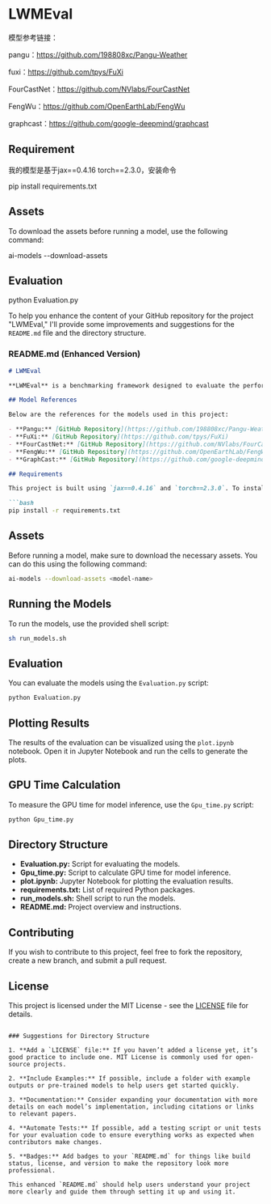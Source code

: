 
# LWMEval
模型参考链接：

pangu：https://github.com/198808xc/Pangu-Weather

fuxi：https://github.com/tpys/FuXi

FourCastNet：https://github.com/NVlabs/FourCastNet

FengWu：https://github.com/OpenEarthLab/FengWu

graphcast：https://github.com/google-deepmind/graphcast


## Requirement
我的模型是基于jax==0.4.16 torch==2.3.0，安装命令

pip install requirements.txt

## Assets
To download the assets before running a model, use the following command:

ai-models --download-assets <model-name>

## Evaluation
python Evaluation.py

To help you enhance the content of your GitHub repository for the project "LWMEval," I'll provide some improvements and suggestions for the `README.md` file and the directory structure.

### README.md (Enhanced Version)

```markdown
# LWMEval

**LWMEval** is a benchmarking framework designed to evaluate the performance of various large-scale neural networks for 6-hour short-term forecasting. This repository includes the scripts and assets necessary to reproduce the experiments.

## Model References

Below are the references for the models used in this project:

- **Pangu:** [GitHub Repository](https://github.com/198808xc/Pangu-Weather)
- **FuXi:** [GitHub Repository](https://github.com/tpys/FuXi)
- **FourCastNet:** [GitHub Repository](https://github.com/NVlabs/FourCastNet)
- **FengWu:** [GitHub Repository](https://github.com/OpenEarthLab/FengWu)
- **GraphCast:** [GitHub Repository](https://github.com/google-deepmind/graphcast)

## Requirements

This project is built using `jax==0.4.16` and `torch==2.3.0`. To install the required dependencies, run the following command:

```bash
pip install -r requirements.txt
```

## Assets

Before running a model, make sure to download the necessary assets. You can do this using the following command:

```bash
ai-models --download-assets <model-name>
```

## Running the Models

To run the models, use the provided shell script:

```bash
sh run_models.sh
```

## Evaluation

You can evaluate the models using the `Evaluation.py` script:

```bash
python Evaluation.py
```

## Plotting Results

The results of the evaluation can be visualized using the `plot.ipynb` notebook. Open it in Jupyter Notebook and run the cells to generate the plots.

## GPU Time Calculation

To measure the GPU time for model inference, use the `Gpu_time.py` script:

```bash
python Gpu_time.py
```

## Directory Structure

- **Evaluation.py:** Script for evaluating the models.
- **Gpu_time.py:** Script to calculate GPU time for model inference.
- **plot.ipynb:** Jupyter Notebook for plotting the evaluation results.
- **requirements.txt:** List of required Python packages.
- **run_models.sh:** Shell script to run the models.
- **README.md:** Project overview and instructions.

## Contributing

If you wish to contribute to this project, feel free to fork the repository, create a new branch, and submit a pull request.

## License

This project is licensed under the MIT License - see the [LICENSE](LICENSE) file for details.
```

### Suggestions for Directory Structure

1. **Add a `LICENSE` file:** If you haven’t added a license yet, it’s good practice to include one. MIT License is commonly used for open-source projects.

2. **Include Examples:** If possible, include a folder with example outputs or pre-trained models to help users get started quickly.

3. **Documentation:** Consider expanding your documentation with more details on each model’s implementation, including citations or links to relevant papers.

4. **Automate Tests:** If possible, add a testing script or unit tests for your evaluation code to ensure everything works as expected when contributors make changes.

5. **Badges:** Add badges to your `README.md` for things like build status, license, and version to make the repository look more professional.

This enhanced `README.md` should help users understand your project more clearly and guide them through setting it up and using it.
